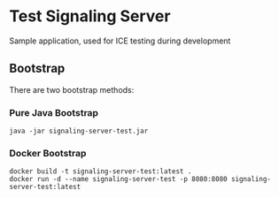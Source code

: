 # Test Signaling Server

Sample application, used for ICE testing during development

## Bootstrap

There are two bootstrap methods:

### Pure Java Bootstrap

```shell
java -jar signaling-server-test.jar
```

### Docker Bootstrap

```shell
docker build -t signaling-server-test:latest .
docker run -d --name signaling-server-test -p 8080:8080 signaling-server-test:latest  
```